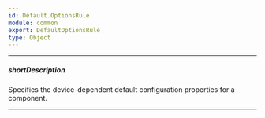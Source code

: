 ```yaml
---
id: Default.OptionsRule
module: common
export: DefaultOptionsRule
type: Object
---
```

---
##### shortDescription
Specifies the device-dependent default configuration properties for a component.

---
<!-- Description goes here -->